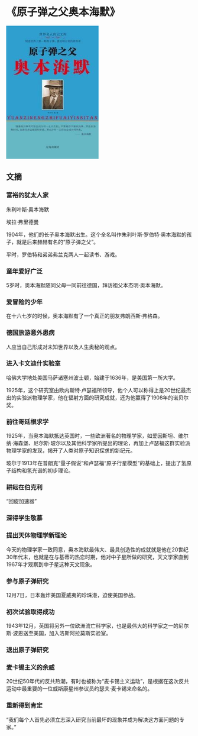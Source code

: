 # 《原子弹之父奥本海默》

![](images/20250617183620.jpg)

## 文摘
### 富裕的犹太人家

朱利叶斯·奥本海默

埃拉·弗里德曼

1904年，他们的长子奥本海默出生。这个全名叫作朱利叶斯·罗伯特·奥本海默的孩子，就是后来赫赫有名的“原子弹之父”。

平时，罗伯特和弟弟弗兰克两人一起读书、游戏。

### 童年爱好广泛

5岁时，奥本海默随同父母一同前往德国，拜访祖父本杰明·奥本海默。

### 爱冒险的少年

在十六七岁的时候，奥本海默有了一个真正的朋友弗朗西斯·弗格森。

### 德国旅游意外患病

人应当自己形成对未知世界以及人生奥秘的观点。

### 进入卡文迪什实验室

哈佛大学地处美国马萨诸塞州波士顿，始建于1636年，是美国第一所大学。

1925年，这个研究室由欧内斯特·卢瑟福所领导，他个人可以称得上是20世纪最杰出的实验派物理学家，他在辐射方面的研究成就，还为他赢得了1908年的诺贝尔奖。

### 前往哥廷根求学

1925年，当奥本海默抵达英国时，一些欧洲著名的物理学家，如爱因斯坦、维尔纳·海森堡、尼尔斯·玻尔以及其他科学家所提出的理论，再加上卢瑟福这群实验派物理学家的发现，揭开了人类对原子知识探求的新纪元。

玻尔于1913年在普朗克“量子假说”和卢瑟福“原子行星模型”的基础上，提出了氢原子结构和氢光谱的初步理论。

### 耕耘在伯克利

“回旋加速器”


### 深得学生敬慕

### 提出天体物理学新理论

今天的物理学家一致同意，奥本海默最伟大、最具创造性的成就就是他在20世纪30年代末，也就是在与基蒂的热恋时期，他对中子星所做的研究，天文学家直到1967年才观察到中子星这种天文现象。

### 参与原子弹研究

12月7日，日本轰炸美国夏威夷的珍珠港，迫使美国参战。

### 初次试验取得成功

1943年12月，英国将另外一位欧洲流亡科学家，也是最伟大的科学家之一的尼尔斯·波恩送至美国，加入洛斯阿拉莫斯实验室。

### 退出原子弹研究


### 麦卡锡主义的余威

20世纪50年代的反共热潮，有时也被称为“麦卡锡主义运动”，是根据在这次反共运动中最重要的一位威斯康星州参议员约瑟夫·麦卡锡来命名的。

### 重新得到肯定

“我们每个人首先必须立志深入研究当前最坏的现象并成为解决这方面问题的专家。”